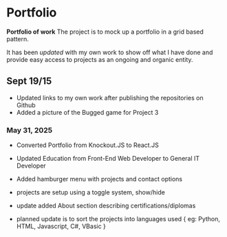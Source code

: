 # Portfolio

**Portfolio of work**
The project is to mock up a portfolio in a grid based pattern.

It has been *updated* with my own work to show off what I have done and provide easy access to projects as an ongoing
and organic entity.

## **Sept 19/15**

- Updated links to my own work after publishing the repositories on Github
- Added a picture of the Bugged game for Project 3

### May 31, 2025

- Converted Portfolio from Knockout.JS to React.JS
- Updated Education from Front-End Web Developer to General IT Developer
- Added hamburger menu with projects and contact options
- projects are setup using a toggle system, show/hide

- update added About section describing certifications/diplomas

- planned update is to sort the projects into languages used { eg: Python, HTML, Javascript, C#, VBasic }
